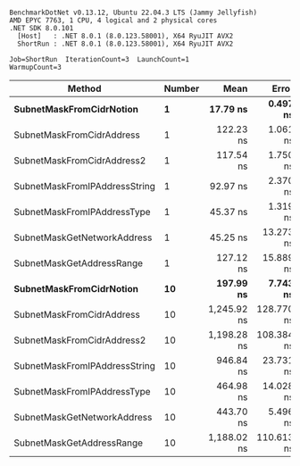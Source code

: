 ```

BenchmarkDotNet v0.13.12, Ubuntu 22.04.3 LTS (Jammy Jellyfish)
AMD EPYC 7763, 1 CPU, 4 logical and 2 physical cores
.NET SDK 8.0.101
  [Host]   : .NET 8.0.1 (8.0.123.58001), X64 RyuJIT AVX2
  ShortRun : .NET 8.0.1 (8.0.123.58001), X64 RyuJIT AVX2

Job=ShortRun  IterationCount=3  LaunchCount=1  
WarmupCount=3  

```
| Method                        | Number | Mean        | Error      | StdDev   | Min         | Max         | Gen0   | Allocated |
|------------------------------ |------- |------------:|-----------:|---------:|------------:|------------:|-------:|----------:|
| **SubnetMaskFromCidrNotion**      | **1**      |    **17.79 ns** |   **0.497 ns** | **0.027 ns** |    **17.76 ns** |    **17.82 ns** | **0.0007** |      **56 B** |
| SubnetMaskFromCidrAddress     | 1      |   122.23 ns |   1.061 ns | 0.058 ns |   122.19 ns |   122.30 ns | 0.0012 |     112 B |
| SubnetMaskFromCidrAddress2    | 1      |   117.54 ns |   1.750 ns | 0.096 ns |   117.48 ns |   117.65 ns | 0.0012 |     112 B |
| SubnetMaskFromIPAddressString | 1      |    92.97 ns |   2.370 ns | 0.130 ns |    92.82 ns |    93.07 ns | 0.0006 |      56 B |
| SubnetMaskFromIPAddressType   | 1      |    45.37 ns |   1.319 ns | 0.072 ns |    45.32 ns |    45.45 ns | 0.0010 |      88 B |
| SubnetMaskGetNetworkAddress   | 1      |    45.25 ns |  13.273 ns | 0.728 ns |    44.72 ns |    46.08 ns | 0.0007 |      56 B |
| SubnetMaskGetAddressRange     | 1      |   127.12 ns |  15.889 ns | 0.871 ns |   126.11 ns |   127.62 ns | 0.0019 |     168 B |
| **SubnetMaskFromCidrNotion**      | **10**     |   **197.99 ns** |   **7.743 ns** | **0.424 ns** |   **197.74 ns** |   **198.48 ns** | **0.0067** |     **560 B** |
| SubnetMaskFromCidrAddress     | 10     | 1,245.92 ns | 128.770 ns | 7.058 ns | 1,240.96 ns | 1,254.00 ns | 0.0134 |    1120 B |
| SubnetMaskFromCidrAddress2    | 10     | 1,198.28 ns | 108.384 ns | 5.941 ns | 1,194.35 ns | 1,205.12 ns | 0.0134 |    1120 B |
| SubnetMaskFromIPAddressString | 10     |   946.84 ns |  23.731 ns | 1.301 ns |   945.39 ns |   947.89 ns | 0.0067 |     560 B |
| SubnetMaskFromIPAddressType   | 10     |   464.98 ns |  14.028 ns | 0.769 ns |   464.27 ns |   465.79 ns | 0.0105 |     880 B |
| SubnetMaskGetNetworkAddress   | 10     |   443.70 ns |   5.496 ns | 0.301 ns |   443.36 ns |   443.94 ns | 0.0067 |     560 B |
| SubnetMaskGetAddressRange     | 10     | 1,188.02 ns | 110.613 ns | 6.063 ns | 1,183.57 ns | 1,194.93 ns | 0.0191 |    1680 B |
